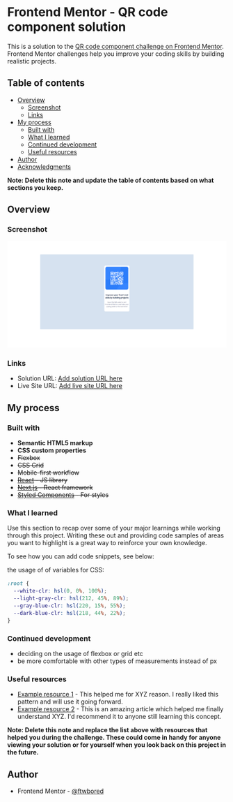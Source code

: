 # Frontend Mentor - QR code component solution

This is a solution to the [QR code component challenge on Frontend Mentor](https://www.frontendmentor.io/challenges/qr-code-component-iux_sIO_H). Frontend Mentor challenges help you improve your coding skills by building realistic projects.

## Table of contents

- [Overview](#overview)
  - [Screenshot](#screenshot)
  - [Links](#links)
- [My process](#my-process)
  - [Built with](#built-with)
  - [What I learned](#what-i-learned)
  - [Continued development](#continued-development)
  - [Useful resources](#useful-resources)
- [Author](#author)
- [Acknowledgments](#acknowledgments)

**Note: Delete this note and update the table of contents based on what sections you keep.**

## Overview

### Screenshot

![](./solution.png)

### Links

- Solution URL: [Add solution URL here](https://github.com/ftwbored/qr_code_component)
- Live Site URL: [Add live site URL here](https://your-live-site-url.com)

## My process

### Built with

- **Semantic HTML5 markup**
- **CSS custom properties**
- ~~Flexbox~~
- ~~CSS Grid~~
- ~~Mobile-first workflow~~
- ~~[React](https://reactjs.org/) - JS library~~
- ~~[Next.js](https://nextjs.org/) - React framework~~
- ~~[Styled Components](https://styled-components.com/) - For styles~~

### What I learned

Use this section to recap over some of your major learnings while working through this project. Writing these out and providing code samples of areas you want to highlight is a great way to reinforce your own knowledge.

To see how you can add code snippets, see below:

the usage of of variables for CSS:

```css
:root {
  --white-clr: hsl(0, 0%, 100%);
  --light-gray-clr: hsl(212, 45%, 89%);
  --gray-blue-clr: hsl(220, 15%, 55%);
  --dark-blue-clr: hsl(218, 44%, 22%);
}
```

### Continued development

- deciding on the usage of flexbox or grid etc
- be more comfortable with other types of measurements instead of px

### Useful resources

- [Example resource 1](https://www.example.com) - This helped me for XYZ reason. I really liked this pattern and will use it going forward.
- [Example resource 2](https://www.example.com) - This is an amazing article which helped me finally understand XYZ. I'd recommend it to anyone still learning this concept.

**Note: Delete this note and replace the list above with resources that helped you during the challenge. These could come in handy for anyone viewing your solution or for yourself when you look back on this project in the future.**

## Author

- Frontend Mentor - [@ftwbored](https://www.frontendmentor.io/profile/ftwbored)
